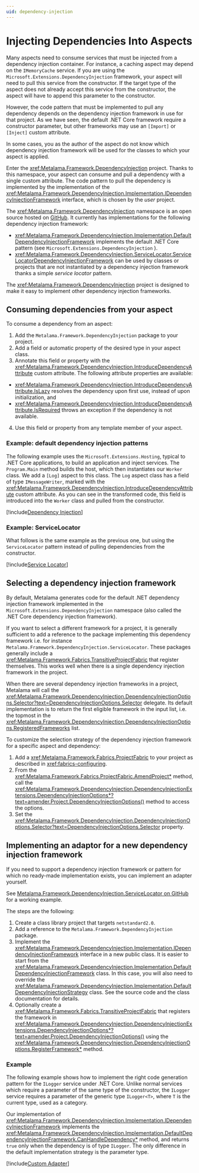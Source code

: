 ```yaml
---
uid: dependency-injection
---
```


# Injecting Dependencies Into Aspects

Many aspects need to consume services that must be injected from a dependency injection container. For instance, a caching aspect may depend on the `IMemoryCache` service. If you are using the `Microsoft.Extensions.DependencyInjection` framework, your aspect will need to pull this service from the constructor. If the target type of the aspect does not already accept this service from the constructor, the aspect will have to append this parameter to the constructor.

However, the code pattern that must be implemented to pull any dependency depends on the dependency injection framework in use for that project. As we have seen, the default .NET Core framework require a constructor parameter, but other  frameworks may use an `[Import]` or `[Inject]` custom attribute. 

In some cases, you as the author of the aspect do not know which dependency injection framework will be used for the classes to which your aspect is applied.

Enter the <xref:Metalama.Framework.DependencyInjection> project. Thanks to this namespace, your aspect can consume and pull a dependency with a single custom attribute. The code pattern to pull the dependency is implemented by the implementation of the <xref:Metalama.Framework.DependencyInjection.Implementation.IDependencyInjectionFramework> interface, which is chosen by the _user_ project. 

The <xref:Metalama.Framework.DependencyInjection> namespace is an open source hosted on [GitHub](https://github.com/postsharp/Metalama.Framework.Extensions). It currently has implementations for the following dependency injection framework:
* <xref:Metalama.Framework.DependencyInjection.Implementation.DefaultDependencyInjectionFramework> implements the default .NET Core pattern  (see `Microsoft.Extensions.DependencyInjection` ).
* <xref:Metalama.Framework.DependencyInjection.ServiceLocator.ServiceLocatorDependencyInjectionFramework> can be used by classes or projects that are not instantiated by a dependency injection framework thanks a simple _service locator_ pattern.

The <xref:Metalama.Framework.DependencyInjection> project is designed to make it easy to implement other dependency injection frameworks.


## Consuming dependencies from your aspect

To consume a dependency from an aspect:

1. Add the `Metalama.Framework.DependencyInjection` package to your project.
2. Add a field or automatic property of the desired type in your aspect class.
3. Annotate this field or property with the <xref:Metalama.Framework.DependencyInjection.IntroduceDependencyAttribute> custom attribute. The following attribute properties are available:
  * <xref:Metalama.Framework.DependencyInjection.IntroduceDependencyAttribute.IsLazy> resolves the dependency upon first use, instead of upon initialization, and
  * <xref:Metalama.Framework.DependencyInjection.IntroduceDependencyAttribute.IsRequired> throws an exception if the dependency is not available.
4. Use this field or property from any template member of your aspect.

### Example: default dependency injection patterns

The following example uses the `Microsoft.Extensions.Hosting`, typical to .NET Core applications, to build an application and inject services. The `Program.Main` method builds the host, which then instantiates our `Worker` class. We add a `[Log]` aspect to this class. The `Log` aspect class has a field of type `IMessageWriter`, marked with the <xref:Metalama.Framework.DependencyInjection.IntroduceDependencyAttribute> custom attribute. As you can see in the transformed code, this field is introduced into the `Worker` class and pulled from the constructor.

[!include[Dependency Injection](../../code/Metalama.Documentation.SampleCode.DependencyInjection/LogDefaultFramework.cs)]

### Example: ServiceLocator

What follows is the same example as the previous one, but using the `ServiceLocator` pattern instead of pulling dependencies from the constructor.

[!include[Service Locator](../../code/Metalama.Documentation.SampleCode.DependencyInjection.ServiceLocator/LogServiceLocator.cs)]


## Selecting a dependency injection framework

By default, Metalama generates code for the default .NET dependency injection framework implemented in the ``Microsoft.Extensions.DependencyInjection`` namespace (also called the .NET Core dependency injection framework).

If you want to select a different framework for a project, it is generally sufficient to add a reference to the package implementing this dependency framework i.e. for instance `Metalama.Framework.DependencyInjection.ServiceLocator`. These packages generally include a <xref:Metalama.Framework.Fabrics.TransitiveProjectFabric> that register themselves. This works well when there is a single dependency injection framework in the project.

When there are several dependency injection frameworks in a project, Metalama will call the <xref:Metalama.Framework.DependencyInjection.DependencyInjectionOptions.Selector?text=DependencyInjectionOptions.Selector> delegate. Its default implementation is to return the first eligible framework in the input list, i.e. the topmost in the <xref:Metalama.Framework.DependencyInjection.DependencyInjectionOptions.RegisteredFrameworks> list. 

To customize the selection strategy of the dependency injection framework for a specific aspect and dependency:

1. Add a <xref:Metalama.Framework.Fabrics.ProjectFabric> to your project as described in <xref:fabrics-configuring>.
2. From the <xref:Metalama.Framework.Fabrics.ProjectFabric.AmendProject*> method, call the <xref:Metalama.Framework.DependencyInjection.DependencyInjectionExtensions.DependencyInjectionOptions*?text=amender.Project.DependencyInjectionOptions()> method to access the options.
3. Set the <xref:Metalama.Framework.DependencyInjection.DependencyInjectionOptions.Selector?text=DependencyInjectionOptions.Selector> property.

 
 ## Implementing an adaptor for a new dependency injection framework

 If you need to support a dependency injection framework or pattern for which no ready-made implementation exists, you can implement an adapter yourself.

 See [Metalama.Framework.DependencyInjection.ServiceLocator on GitHub](https://github.com/postsharp/Metalama.Framework.Extensions/tree/master/src/Metalama.Framework.DependencyInjection.ServiceLocator) for a working example.

 The steps are the following:

1. Create a class library project that targets `netstandard2.0`.
2. Add a reference to the `Metalama.Framework.DependencyInjection` package.
3. Implement the <xref:Metalama.Framework.DependencyInjection.Implementation.IDependencyInjectionFramework> interface in a new public class. It is easier to start from the <xref:Metalama.Framework.DependencyInjection.Implementation.DefaultDependencyInjectionFramework> class. In this case, you will also need to override the <xref:Metalama.Framework.DependencyInjection.Implementation.DefaultDependencyInjectionStrategy> class. See the source code and the class documentation for details.
4. Optionally create a <xref:Metalama.Framework.Fabrics.TransitiveProjectFabric> that registers the framework in <xref:Metalama.Framework.DependencyInjection.DependencyInjectionExtensions.DependencyInjectionOptions*?text=amender.Project.DependencyInjectionOptions()> using the <xref:Metalama.Framework.DependencyInjection.DependencyInjectionOptions.RegisterFramework*> method.

### Example

The following example shows how to implement the right code generation pattern for the `ILogger` service under .NET Core. Unlike normal services which require a parameter of the same type of the constructor, the `ILogger` service requires a parameter of the generic type `ILogger<T>`, where `T` is the current type, used as a category.

Our implementation of <xref:Metalama.Framework.DependencyInjection.Implementation.IDependencyInjectionFramework> implements the <xref:Metalama.Framework.DependencyInjection.Implementation.DefaultDependencyInjectionFramework.CanHandleDependency*> method, and returns `true` only when the dependency is of type `ILogger`. The only difference in the default implementation strategy is the parameter type.


[!include[Custom Adapter](../../code/Metalama.Documentation.SampleCode.DependencyInjection/LogCustomFramework.cs)]